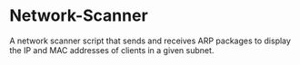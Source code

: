 # Network-Scanner
A network scanner script that sends and receives ARP packages to display the IP and MAC addresses of clients in a given subnet.
